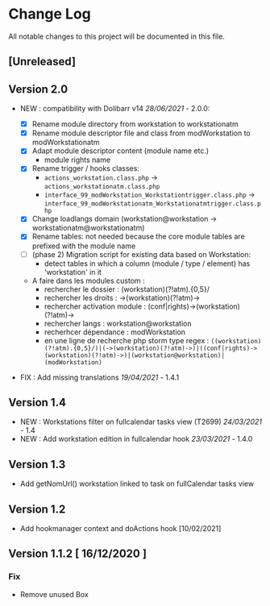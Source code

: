 # Change Log
All notable changes to this project will be documented in this file.

## [Unreleased]


## Version 2.0

- NEW : compatibility with Dolibarr v14 *28/06/2021* - 2.0.0:
     * [x] Rename module directory from workstation to workstationatm
     * [x] Rename module descriptor file and class from modWorkstation to modWorkstationatm
     * [x] Adapt module descriptor content (module name etc.)
        - module rights name
     * [x] Rename trigger / hooks classes:
        - `actions_workstation.class.php` → `actions_workstationatm.class.php`
        - `interface_99_modWorkstation_Workstationtrigger.class.php` → `interface_99_modWorkstationatm_Workstationatmtrigger.class.php`
     * [x] Change loadlangs domain (workstation@workstation → workstationatm@workstationatm)
     * [x] Rename tables: not needed because the core module tables are prefixed with the module name
     * [ ] (phase 2) Migration script for existing data based on Workstation:
        - detect tables in which a column (module / type / element) has 'workstation' in it

    * A faire dans les modules custom :  
        - rechercher le dossier  :  (workstation)(?!atm).{0,5}/
        - rechercher les droits  :  ->(workstation)(?!atm)->  
        - rechercher activation module  :  (conf|rights)->(workstation)(?!atm)->  
        - rechercher langs  :  workstation@workstation  
        - recherhcer dépendance : modWorkstation  
        - en une ligne de recherche php storm type regex :
          ```((workstation)(?!atm).{0,5}/)|(->(workstation)(?!atm)->)|((conf|rights)->(workstation)(?!atm)->)|(workstation@workstation)|(modWorkstation)```

- FIX : Add missing translations *19/04/2021* - 1.4.1

## Version 1.4

- NEW : Workstations filter on fullcalendar tasks view (T2699) *24/03/2021* - 1.4
- NEW : Add workstation edition in fullcalendar hook *23/03/2021* - 1.4.0

## Version 1.3

- Add getNomUrl() workstation linked to task on fullCalendar tasks view

## Version 1.2

- Add hookmanager context and doActions hook [10/02/2021]

## Version 1.1.2 [ 16/12/2020 ]

### Fix 

- Remove unused Box

